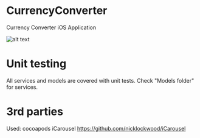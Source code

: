 # CurrencyConverter
Currency Converter iOS Application

![alt text](https://user-images.githubusercontent.com/1636737/30330450-cd144c82-97dd-11e7-999a-5d63e1521e04.PNG)

# Unit testing
All services and models are covered with unit tests.
Check "Models folder" for services.

# 3rd parties
Used:
cocoapods
iCarousel https://github.com/nicklockwood/iCarousel
